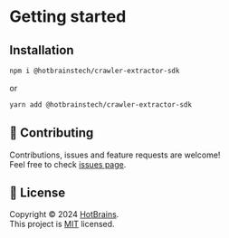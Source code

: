 # Getting started

## Installation

```bash
npm i @hotbrainstech/crawler-extractor-sdk
```

or

```bash
yarn add @hotbrainstech/crawler-extractor-sdk
```

## 🤝 Contributing

Contributions, issues and feature requests are welcome!<br />Feel free to check [issues page](issues).

## 📝 License

Copyright © 2024 [HotBrains](https://github.com/hotbrainstech).<br />
This project is [MIT](LICENSE) licensed.
